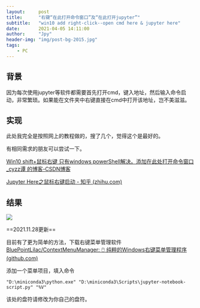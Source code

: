 ```yaml
---
layout:     post
title:      "右键“在此打开命令窗口”及“在此打开jupyter”"
subtitle:   "win10 add right-click--open cmd here & jupyter here"
date:       2021-04-05 14:11:00
author:     "Jpy"
header-img: "img/post-bg-2015.jpg"
tags:
    - PC
---
```


## 背景

因为每次使用jupyter等软件都需要首先打开cmd，键入地址，然后输入命令启动，非常繁琐。如果能在文件夹中右键直接在cmd中打开该地址，岂不美滋滋。

## 实现

此处我完全是按照网上的教程做的，搜了几个，觉得这个是最好的。

有相同需求的朋友可以尝试一下。

[Win10 shift+鼠标右键 只有windows powerShell解决。添加在此处打开命令窗口_cyzz谭 的博客-CSDN博客](https://blog.csdn.net/zhan107876/article/details/109484467)

[Jupyter Here之鼠标右键启动 - 知乎 (zhihu.com)](https://zhuanlan.zhihu.com/p/70988923)

## 结果

![](https://cdn.jsdelivr.net/gh/Jia-py/blog_picture/21_4/Snipaste_2021-04-05_14-13-56.jpg)

==2021.11.28更新==

目前有了更为简单的方法，下载右键菜单管理软件[BluePointLilac/ContextMenuManager: 🖱️ 纯粹的Windows右键菜单管理程序 (github.com)](https://github.com/BluePointLilac/ContextMenuManager)

添加一个菜单项目，填入命令

```
"D:\miniconda3\python.exe" "D:\miniconda3\Scripts\jupyter-notebook-script.py" "%V"
```

该处的盘符请修改为你自己的盘符。

